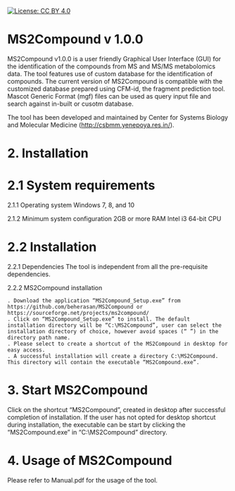[![License: CC BY 4.0](https://img.shields.io/badge/License-CC%20BY%204.0-lightgrey.svg)](https://creativecommons.org/licenses/by/4.0/)

# MS2Compound v 1.0.0

MS2Compound v1.0.0 is a user friendly Graphical User Interface (GUI) for the identification of the compounds from MS and MS/MS metabolomics data. The tool features use of custom database for the identification of compounds. 
The current version of MS2Compound is compatible with the customized database prepared using CFM-id, the fragment prediction tool. Mascot Generic Format (mgf) files can be used as query input file and search against in-built or cusotm database. 

The tool has been developed and maintained by Center for Systems Biology and Molecular Medicine (http://csbmm.yenepoya.res.in/). 

# 2.  Installation
# 	2.1 System requirements
2.1.1 Operating system
	Windows 7, 8, and 10

2.1.2 Minimum system configuration
	2GB or more RAM
	Intel i3 64-bit CPU 
# 	2.2 Installation
2.2.1 Dependencies
	The tool is independent from all the pre-requisite dependencies.

2.2.2 MS2Compound installation
	
	. Download the application “MS2Compound_Setup.exe” from https://github.com/beherasan/MS2Compound or https://sourceforge.net/projects/ms2compound/
	. Click on “MS2Compound_Setup.exe” to install. The default installation directory will be “C:\MS2Compound”, user can select the installation directory of choice, however avoid spaces (“ ”) in the directory path name.
	. Please select to create a shortcut of the MS2Compound in desktop for easy access.
	. A successful installation will create a directory C:\MS2Compound. This directory will contain the executable “MS2Compound.exe”.

# 3. Start MS2Compound

Click on the shortcut “MS2Compound”, created in desktop after successful completion of installation. If the user has not opted for desktop shortcut during installation, the executable can be start by clicking the “MS2Compound.exe” in “C:\MS2Compound” directory.

# 4. Usage of MS2Compound

Please refer to Manual.pdf for the usage of the tool.


